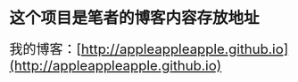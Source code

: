 # 这个项目是笔者的博客内容存放地址
<font size = 5>我的博客：[http://appleappleapple.github.io](http://appleappleapple.github.io)</font>